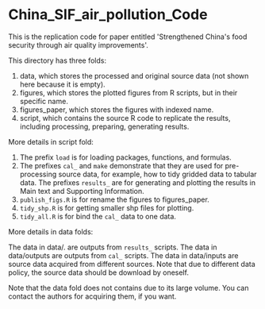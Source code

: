 # China_SIF_air_pollution_Code

This is the replication code for paper entitled 'Strengthened China's food security through air quality improvements'.

This directory has three folds:

1. data, which stores the processed and original source data (not shown here because it is empty).
2. figures, which stores the plotted figures from R scripts, but in their specific name.
3. figures_paper, which stores the figures with indexed name.
4. script, which contains the source R code to replicate the results, including processing, preparing, generating results. 

More details in script fold:

1. The prefix `load` is for loading packages, functions, and formulas.
2. The prefixes `cal_` and `make` demonstrate that they are used for pre-processing source data, for example, how to tidy gridded data to tabular data.
The prefixes `results_` are for generating and plotting the results in Main text and Supporting Information.
4. `publish_figs.R` is for rename the figures to figures_paper.
5. `tidy_shp.R` is for getting smaller shp files for plotting.
6. `tidy_all.R` is for bind the `cal_` data to one data.

More details in data folds:

The data in data/. are outputs from `results_` scripts.
The data in data/outputs are outputs from `cal_` scripts.
The data in data/inputs are source data acquired from different sources. Note that due to different data policy, the source data should be download by oneself.

Note that the data fold does not contains due to its large volume. You can contact the authors for acquiring them, if you want.
